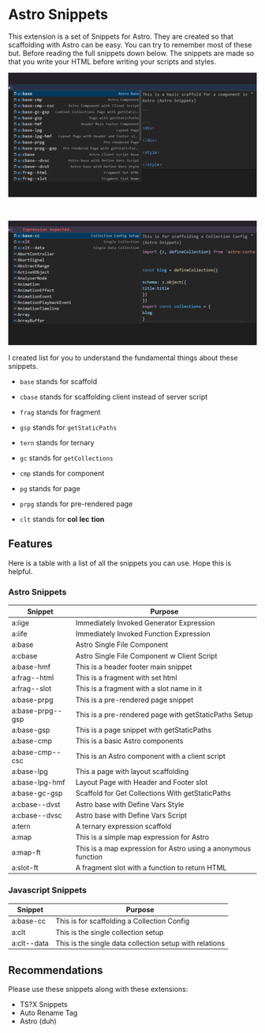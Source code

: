# Astro Snippets

This extension is a set of Snippets for Astro. They are created so that scaffolding with Astro can be easy. You can try to remember most of these but.
Before reading the full snippets down below. The snippets are made so that you write your HTML before writing your scripts and styles.

![Basic Snippets](/images/base-snippets.gif)

<br />

![Expression Snippets](/images/content-collection-snippets.gif)

I created list for you to understand the fundamental things about these snippets.

- `base` stands for scaffold

- `cbase` stands for scaffolding client instead of server script

- `frag` stands for fragment

- `gsp` stands for `getStaticPaths`

- `tern` stands for ternary

- `gc` stands for `getCollections`

- `cmp` stands for component

- `pg` stands for page

- `prpg` stands for pre-rendered page

- `clt` stands for **col** **lec** **tion**

## Features

Here is a table with a list of all the snippets you can use. Hope this is helpful.

### Astro Snippets

| **Snippet**      | **Purpose**                                                   |
| ---------------- | ------------------------------------------------------------- |
| a:iige           | Immediately Invoked Generator Expression                      |
| a:iife           | Immediately Invoked Function Expression                       |
| a:base           | Astro Single File Component                                   |
| a:cbase          | Astro Single File Component w Client Script                   |
| a:base-hmf       | This is a header footer main snippet                          |
| a:frag--html     | This is a fragment with set html                              |
| a:frag--slot     | This is a fragment with a slot name in it                     |
| a:base-prpg      | This is a pre-rendered page snippet                           |
| a:base-prpg--gsp | This is a pre-rendered page with getStaticPaths Setup         |
| a:base-gsp       | This is a page snippet with getStaticPaths                    |
| a:base-cmp       | This is a basic Astro components                              |
| a:base-cmp--csc  | This is an Astro component with a client script               |
| a:base-lpg       | This a page with layout scaffolding                           |
| a:base-lpg-hmf   | Layout Page with Header and Footer slot                       |
| a:base-gc-gsp    | Scaffold for Get Collections With getStaticPaths              |
| a:cbase--dvst    | Astro base with Define Vars Style                             |
| a:cbase--dvsc    | Astro base with Define Vars Script                            |
| a:tern           | A ternary expression scaffold                                 |
| a:map            | This is a simple map expression for Astro                     |
| a:map-ft         | This is a map expression for Astro using a anonymous function |
| a:slot-ft        | A fragment slot with a function to return HTML                |

### Javascript Snippets

| **Snippet** | **Purpose**                                             |
| ----------- | ------------------------------------------------------- |
| a:base-cc   | This is for scaffolding a Collection Config             |
| a:clt       | This is the single collection setup                     |
| a:clt--data | This is the single data collection setup with relations |

## Recommendations

Please use these snippets along with these extensions:

- TS?X Snippets 
- Auto Rename Tag
- Astro (duh) 
